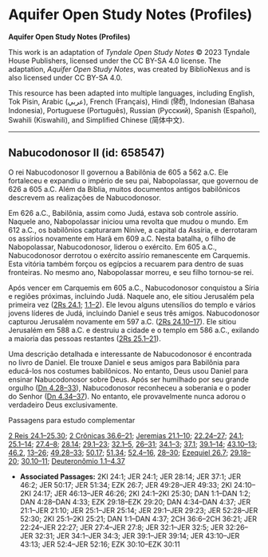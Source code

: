 # Aquifer Open Study Notes (Profiles)

**Aquifer Open Study Notes (Profiles)**

This work is an adaptation of *Tyndale Open Study Notes* © 2023 Tyndale House Publishers, licensed under the CC BY\-SA 4\.0 license. The adaptation, *Aquifer Open Study Notes*, was created by BiblioNexus and is also licensed under CC BY\-SA 4\.0\.

This resource has been adapted into multiple languages, including English, Tok Pisin, Arabic (عربي), French (Français), Hindi (हिंदी), Indonesian (Bahasa Indonesia), Portuguese (Português), Russian (Русский), Spanish (Español), Swahili (Kiswahili), and Simplified Chinese (简体中文).



--------------------------------

## Nabucodonosor II (id: 658547)

O rei Nabucodonosor II governou a Babilônia de 605 a 562 a.C. Ele fortaleceu e expandiu o império de seu pai, Nabopolassar, que governou de 626 a 605 a.C. Além da Bíblia, muitos documentos antigos babilônicos descrevem as realizações de Nabucodonosor.

Em 626 a.C., Babilônia, assim como Judá, estava sob controle assírio. Naquele ano, Nabopolassar iniciou uma revolta que mudou o mundo. Em 612 a.C., os babilônios capturaram Nínive, a capital da Assíria, e derrotaram os assírios novamente em Harã em 609 a.C. Nesta batalha, o filho de Nabopolassar, Nabucodonosor, liderou o exército. Em 605 a.C., Nabucodonosor derrotou o exército assírio remanescente em Carquemis. Esta vitória também forçou os egípcios a recuarem para dentro de suas fronteiras. No mesmo ano, Nabopolassar morreu, e seu filho tornou\-se rei.

Após vencer em Carquemis em 605 a.C., Nabucodonosor conquistou a Síria e regiões próximas, incluindo Judá. Naquele ano, ele sitiou Jerusalém pela primeira vez ([2Rs 24\.1](https://ref.ly/2Kgs24:1); [1\.1–2](https://ref.ly/Dan1:1-Dan1:2)). Ele levou alguns utensílios do templo e vários jovens líderes de Judá, incluindo Daniel e seus três amigos. Nabucodonosor capturou Jerusalém novamente em 597 a.C. ([2Rs 24\.10–17](https://ref.ly/2Kgs24:10-2Kgs24:17)). Ele sitiou Jerusalém em 588 a.C. e destruiu a cidade e o templo em 586 a.C., exilando a maioria das pessoas restantes ([2Rs 25\.1–21](https://ref.ly/2Kgs25:1-2Kgs25:21)).

Uma descrição detalhada e interessante de Nabucodonosor é encontrada no livro de Daniel. Ele trouxe Daniel e seus amigos para Babilônia para educá\-los nos costumes babilônicos. No entanto, Deus usou Daniel para ensinar Nabucodonosor sobre Deus. Após ser humilhado por seu grande orgulho ([Dn 4\.28–33](https://ref.ly/Dan4:28-Dan4:33)), Nabucodonosor reconheceu a soberania e o poder do Senhor ([Dn 4\.34–37](https://ref.ly/Dan4:34-Dan4:37)). No entanto, ele provavelmente nunca adorou o verdadeiro Deus exclusivamente.

Passagens para estudo complementar

[2 Reis 24\.1–25\.30](https://ref.ly/2Kgs24:1-2Kgs25:30); [2 Crônicas 36\.6–21](https://ref.ly/2Chr36:6-2Chr36:21); [Jeremias 21\.1–10](https://ref.ly/Jer21:1-Jer21:10); [22\.24–27](https://ref.ly/Jer22:24-Jer22:27); [24\.1](https://ref.ly/Jer24:1); [25\.1–14](https://ref.ly/Jer25:1-Jer25:14); [27\.4–8](https://ref.ly/Jer27:4-Jer27:8); [28\.14](https://ref.ly/Jer28:14); [29\.1–23](https://ref.ly/Jer29:1-Jer29:23); [32\.1–5](https://ref.ly/Jer32:1-Jer32:5), [26–31](https://ref.ly/Jer32:26-Jer32:31); [34\.1–3](https://ref.ly/Jer34:1-Jer34:3); [37\.1](https://ref.ly/Jer37:1); [39\.1–14](https://ref.ly/Jer39:1-Jer39:14); [43\.10–13](https://ref.ly/Jer43:10-Jer43:13); [46\.2](https://ref.ly/Jer46:2), [13–26](https://ref.ly/Jer46:13-Jer46:26); [49\.28–33](https://ref.ly/Jer49:28-Jer49:33); [50\.17](https://ref.ly/Jer50:17); [51\.34](https://ref.ly/Jer51:34); [52\.4–16](https://ref.ly/Jer52:4-Jer52:16), [28–30](https://ref.ly/Jer52:28-Jer52:30); [Ezequiel 26\.7](https://ref.ly/Ezek26:7); [29\.18–20](https://ref.ly/Ezek29:18-Ezek29:20); [30\.10–11](https://ref.ly/Ezek30:10-Ezek30:11); [Deuteronômio 1\.1–4\.37](https://ref.ly/Dan1:1-Dan4:37)

* **Associated Passages:** 2KI 24:1; JER 24:1; JER 28:14; JER 37:1; JER 46:2; JER 50:17; JER 51:34; EZK 26:7; JER 49:28–JER 49:33; 2KI 24:10–2KI 24:17; JER 46:13–JER 46:26; 2KI 24:1–2KI 25:30; DAN 1:1–DAN 1:2; DAN 4:28–DAN 4:33; EZK 29:18–EZK 29:20; DAN 4:34–DAN 4:37; JER 21:1–JER 21:10; JER 25:1–JER 25:14; JER 29:1–JER 29:23; JER 52:28–JER 52:30; 2KI 25:1–2KI 25:21; DAN 1:1–DAN 4:37; 2CH 36:6–2CH 36:21; JER 22:24–JER 22:27; JER 27:4–JER 27:8; JER 32:1–JER 32:5; JER 32:26–JER 32:31; JER 34:1–JER 34:3; JER 39:1–JER 39:14; JER 43:10–JER 43:13; JER 52:4–JER 52:16; EZK 30:10–EZK 30:11

